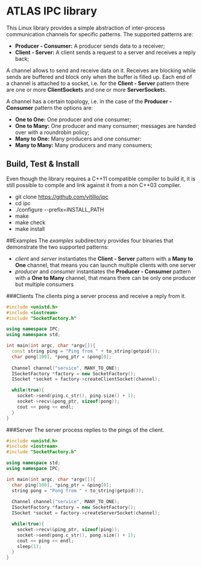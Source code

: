 # ATLAS IPC library

This Linux library provides a simple abstraction of inter-process communication channels for specific patterns. The supported patterns are:
* **Producer - Consumer:** A producer sends data to a receiver;
* **Client - Server:** A client sends a request to a server and receives a reply back;

A channel allows to send and receive data on it. Receives are blocking while sends are buffered and block only when the buffer is filled up. Each end of a channel is attached to a socket, i.e. for the **Client - Server** pattern there are one or more **ClientSocket**s and one or more **ServerSocket**s.

 A channel has a certain topology, i.e. in the case of the **Producer - Consumer** pattern the options are:
* **One to One:** One producer and one consumer;
* **One to Many:** One producer and many consumer; messages are handed over with a roundrobin policy;
* **Many to One:** Many producers and one consumer:
* **Many to Many:** Many producers and many consumers;

## Build, Test & Install
Even though the library requires a C++11 compatible compiler to build it, it is still possible to compile and link against it from a non C++03 compiler. 

* git clone https://github.com/vitillo/ipc
* cd ipc
* ./configure --prefix=INSTALL_PATH
* make
* make check
* make install

##Examples
The *examples* subdirectory provides four binaries that demonstrate the two supported patterns:

* *client* and *server* instantiates the **Client - Server** pattern with a **Many to One** channel, that means you can launch multiple clients with one server
* *producer* and *consumer* instantiates the **Producer - Consumer** pattern with a **One to Many** channel, that means there can be only one producer but multiple consumers

###Clients
The clients ping a server process and receive a reply from it.

``` c++
#include <unistd.h>
#include <iostream>
#include "SocketFactory.h"

using namespace IPC;
using namespace std;

int main(int argc, char *argv[]){
  const string ping = "Ping from " + to_string(getpid());
  char pong[100], *pong_ptr = &pong[0];
  
  Channel channel("service", MANY_TO_ONE);
  ISocketFactory *factory = new SocketFactory();
  ISocket *socket = factory->createClientSocket(channel);

  while(true){
    socket->send(ping.c_str(), ping.size() + 1);
    socket->recv(&pong_ptr, sizeof(pong));
    cout << pong << endl;
  }
}
```

###Server
The server process replies to the pings of the client.

```c++
#include <unistd.h>
#include <iostream>
#include "SocketFactory.h"

using namespace std;
using namespace IPC;

int main(int argc, char *argv[]){
  char ping[100], *ping_ptr = &ping[0];
  string pong = "Pong from " + to_string(getpid());
  
  Channel channel("service", MANY_TO_ONE);
  ISocketFactory *factory = new SocketFactory();
  ISocket *socket = factory->createServerSocket(channel);

  while(true){
    socket->recv(&ping_ptr, sizeof(ping));
    socket->send(pong.c_str(), pong.size() + 1);
    cout << ping << endl;
    sleep(1);
  }
}
```
